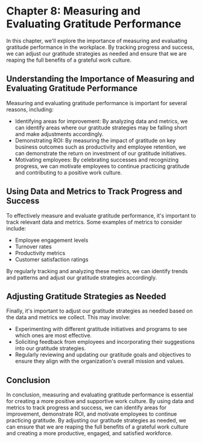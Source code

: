 Chapter 8: Measuring and Evaluating Gratitude Performance
=========================================================

In this chapter, we'll explore the importance of measuring and evaluating gratitude performance in the workplace. By tracking progress and success, we can adjust our gratitude strategies as needed and ensure that we are reaping the full benefits of a grateful work culture.

Understanding the Importance of Measuring and Evaluating Gratitude Performance
------------------------------------------------------------------------------

Measuring and evaluating gratitude performance is important for several reasons, including:

* Identifying areas for improvement: By analyzing data and metrics, we can identify areas where our gratitude strategies may be falling short and make adjustments accordingly.
* Demonstrating ROI: By measuring the impact of gratitude on key business outcomes such as productivity and employee retention, we can demonstrate the return on investment of our gratitude initiatives.
* Motivating employees: By celebrating successes and recognizing progress, we can motivate employees to continue practicing gratitude and contributing to a positive work culture.

Using Data and Metrics to Track Progress and Success
----------------------------------------------------

To effectively measure and evaluate gratitude performance, it's important to track relevant data and metrics. Some examples of metrics to consider include:

* Employee engagement levels
* Turnover rates
* Productivity metrics
* Customer satisfaction ratings

By regularly tracking and analyzing these metrics, we can identify trends and patterns and adjust our gratitude strategies accordingly.

Adjusting Gratitude Strategies as Needed
----------------------------------------

Finally, it's important to adjust our gratitude strategies as needed based on the data and metrics we collect. This may involve:

* Experimenting with different gratitude initiatives and programs to see which ones are most effective.
* Soliciting feedback from employees and incorporating their suggestions into our gratitude strategies.
* Regularly reviewing and updating our gratitude goals and objectives to ensure they align with the organization's overall mission and values.

Conclusion
----------

In conclusion, measuring and evaluating gratitude performance is essential for creating a more positive and supportive work culture. By using data and metrics to track progress and success, we can identify areas for improvement, demonstrate ROI, and motivate employees to continue practicing gratitude. By adjusting our gratitude strategies as needed, we can ensure that we are reaping the full benefits of a grateful work culture and creating a more productive, engaged, and satisfied workforce.
